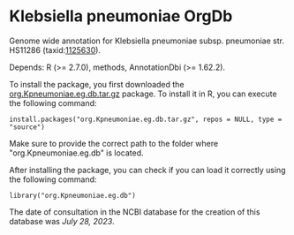 # Klebsiella pneumoniae OrgDb

Genome wide annotation for Klebsiella pneumoniae subsp. pneumoniae str. HS11286 (taxid:[1125630](https://www.ncbi.nlm.nih.gov/Taxonomy/Browser/wwwtax.cgi?id=1125630)).

Depends: R (>= 2.7.0), methods, AnnotationDbi (>= 1.62.2).

To install the package, you first downloaded the [org.Kpneumoniae.eg.db.tar.gz](org.Kpneumoniae.eg.db.tar.gz) package. To install it in R, you can execute the following command:

  ```install.packages("org.Kpneumoniae.eg.db.tar.gz", repos = NULL, type = "source")```

Make sure to provide the correct path to the folder where "org.Kpneumoniae.eg.db" is located.

After installing the package, you can check if you can load it correctly using the following command:

  ```library("org.Kpneumoniae.eg.db")```

The date of consultation in the NCBI database for the creation of this database was *July 28, 2023*.
  
